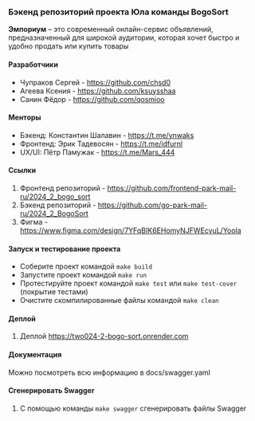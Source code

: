 ### Бэкенд репозиторий проекта Юла команды BogoSort

__Эмпориум__ – это современный онлайн-сервис объявлений, предназначенный для широкой аудитории, которая хочет быстро и удобно продать или купить товары 

#### Разработчики
* Чупраков Сергей - https://github.com/chsd0
* Агеева Ксения - https://github.com/ksuysshaa
* Санин Фёдор - https://github.com/qosmioo

#### Менторы
* Бэкенд: Константин Шалавин - https://t.me/ynwaks
* Фронтенд: Эрик Тадевосян - https://t.me/idfurnl
* UX/UI: Пётр Памужак - https://t.me/Mars_444

#### Ссылки 
1. Фронтенд репозиторий - https://github.com/frontend-park-mail-ru/2024_2_bogo_sort
2. Бэкенд репозиторий - https://github.com/go-park-mail-ru/2024_2_BogoSort
3. Фигма - https://www.figma.com/design/7YFqBIK6EHomyNJFWEcyuL/Yoola

#### Запуск и тестирование проекта
* Соберите проект командой `make build`
* Запустите проект командой `make run`
* Протестируйте проект командой `make test` или `make test-cover` (покрытие тестами)
* Очистите скомпилированные файлы командой `make clean`

#### Деплой 
1. Деплой https://two024-2-bogo-sort.onrender.com

#### Документация
Можно посмотреть всю информацию в docs/swagger.yaml

#### Сгенерировать Swagger
1. С помощью команды `make swagger` сгенерировать файлы Swagger